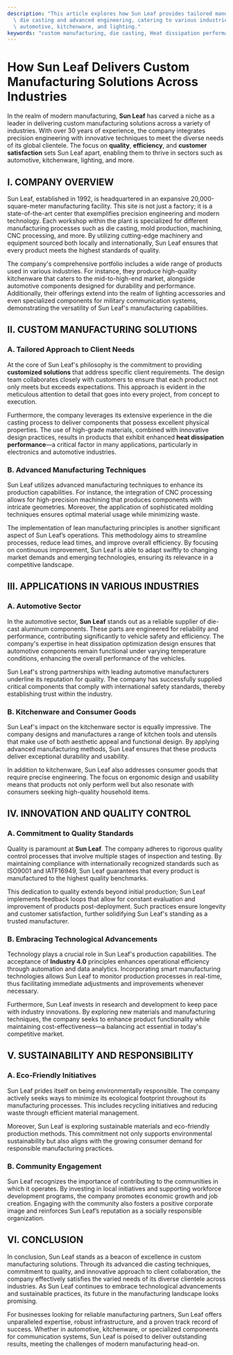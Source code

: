 ```yaml
---
description: "This article explores how Sun Leaf provides tailored manufacturing solutions through\
  \ die casting and advanced engineering, catering to various industries including\
  \ automotive, kitchenware, and lighting."
keywords: "custom manufacturing, die casting, Heat dissipation performance, Heat sink"
---
```

# How Sun Leaf Delivers Custom Manufacturing Solutions Across Industries

In the realm of modern manufacturing, **Sun Leaf** has carved a niche as a leader in delivering custom manufacturing solutions across a variety of industries. With over 30 years of experience, the company integrates precision engineering with innovative techniques to meet the diverse needs of its global clientele. The focus on **quality**, **efficiency**, and **customer satisfaction** sets Sun Leaf apart, enabling them to thrive in sectors such as automotive, kitchenware, lighting, and more.

## I. COMPANY OVERVIEW

Sun Leaf, established in 1992, is headquartered in an expansive 20,000-square-meter manufacturing facility. This site is not just a factory; it is a state-of-the-art center that exemplifies precision engineering and modern technology. Each workshop within the plant is specialized for different manufacturing processes such as die casting, mold production, machining, CNC processing, and more. By utilizing cutting-edge machinery and equipment sourced both locally and internationally, Sun Leaf ensures that every product meets the highest standards of quality.

The company's comprehensive portfolio includes a wide range of products used in various industries. For instance, they produce high-quality kitchenware that caters to the mid-to-high-end market, alongside automotive components designed for durability and performance. Additionally, their offerings extend into the realm of lighting accessories and even specialized components for military communication systems, demonstrating the versatility of Sun Leaf's manufacturing capabilities.

## II. CUSTOM MANUFACTURING SOLUTIONS

### A. Tailored Approach to Client Needs

At the core of Sun Leaf's philosophy is the commitment to providing **customized solutions** that address specific client requirements. The design team collaborates closely with customers to ensure that each product not only meets but exceeds expectations. This approach is evident in the meticulous attention to detail that goes into every project, from concept to execution.

Furthermore, the company leverages its extensive experience in the die casting process to deliver components that possess excellent physical properties. The use of high-grade materials, combined with innovative design practices, results in products that exhibit enhanced **heat dissipation performance**—a critical factor in many applications, particularly in electronics and automotive industries.

### B. Advanced Manufacturing Techniques

Sun Leaf utilizes advanced manufacturing techniques to enhance its production capabilities. For instance, the integration of CNC processing allows for high-precision machining that produces components with intricate geometries. Moreover, the application of sophisticated molding techniques ensures optimal material usage while minimizing waste.

The implementation of lean manufacturing principles is another significant aspect of Sun Leaf’s operations. This methodology aims to streamline processes, reduce lead times, and improve overall efficiency. By focusing on continuous improvement, Sun Leaf is able to adapt swiftly to changing market demands and emerging technologies, ensuring its relevance in a competitive landscape.

## III. APPLICATIONS IN VARIOUS INDUSTRIES

### A. Automotive Sector

In the automotive sector, **Sun Leaf** stands out as a reliable supplier of die-cast aluminum components. These parts are engineered for reliability and performance, contributing significantly to vehicle safety and efficiency. The company's expertise in heat dissipation optimization design ensures that automotive components remain functional under varying temperature conditions, enhancing the overall performance of the vehicles.

Sun Leaf's strong partnerships with leading automotive manufacturers underline its reputation for quality. The company has successfully supplied critical components that comply with international safety standards, thereby establishing trust within the industry.

### B. Kitchenware and Consumer Goods

Sun Leaf's impact on the kitchenware sector is equally impressive. The company designs and manufactures a range of kitchen tools and utensils that make use of both aesthetic appeal and functional design. By applying advanced manufacturing methods, Sun Leaf ensures that these products deliver exceptional durability and usability.

In addition to kitchenware, Sun Leaf also addresses consumer goods that require precise engineering. The focus on ergonomic design and usability means that products not only perform well but also resonate with consumers seeking high-quality household items.

## IV. INNOVATION AND QUALITY CONTROL

### A. Commitment to Quality Standards

Quality is paramount at **Sun Leaf**. The company adheres to rigorous quality control processes that involve multiple stages of inspection and testing. By maintaining compliance with internationally recognized standards such as ISO9001 and IATF16949, Sun Leaf guarantees that every product is manufactured to the highest quality benchmarks.

This dedication to quality extends beyond initial production; Sun Leaf implements feedback loops that allow for constant evaluation and improvement of products post-deployment. Such practices ensure longevity and customer satisfaction, further solidifying Sun Leaf's standing as a trusted manufacturer.

### B. Embracing Technological Advancements

Technology plays a crucial role in Sun Leaf's production capabilities. The acceptance of **Industry 4.0** principles enhances operational efficiency through automation and data analytics. Incorporating smart manufacturing technologies allows Sun Leaf to monitor production processes in real-time, thus facilitating immediate adjustments and improvements whenever necessary.

Furthermore, Sun Leaf invests in research and development to keep pace with industry innovations. By exploring new materials and manufacturing techniques, the company seeks to enhance product functionality while maintaining cost-effectiveness—a balancing act essential in today's competitive market.

## V. SUSTAINABILITY AND RESPONSIBILITY

### A. Eco-Friendly Initiatives

Sun Leaf prides itself on being environmentally responsible. The company actively seeks ways to minimize its ecological footprint throughout its manufacturing processes. This includes recycling initiatives and reducing waste through efficient material management.

Moreover, Sun Leaf is exploring sustainable materials and eco-friendly production methods. This commitment not only supports environmental sustainability but also aligns with the growing consumer demand for responsible manufacturing practices.

### B. Community Engagement

Sun Leaf recognizes the importance of contributing to the communities in which it operates. By investing in local initiatives and supporting workforce development programs, the company promotes economic growth and job creation. Engaging with the community also fosters a positive corporate image and reinforces Sun Leaf’s reputation as a socially responsible organization.

## VI. CONCLUSION

In conclusion, Sun Leaf stands as a beacon of excellence in custom manufacturing solutions. Through its advanced die casting techniques, commitment to quality, and innovative approach to client collaboration, the company effectively satisfies the varied needs of its diverse clientele across industries. As Sun Leaf continues to embrace technological advancements and sustainable practices, its future in the manufacturing landscape looks promising.

For businesses looking for reliable manufacturing partners, Sun Leaf offers unparalleled expertise, robust infrastructure, and a proven track record of success. Whether in automotive, kitchenware, or specialized components for communication systems, Sun Leaf is poised to deliver outstanding results, meeting the challenges of modern manufacturing head-on.
